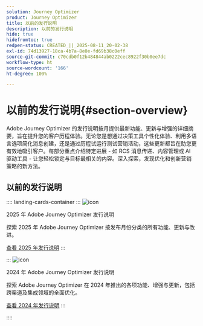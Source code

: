 ```yaml
---
solution: Journey Optimizer
product: Journey Optimizer
title: 以前的发行说明
description: 以前的发行说明
hide: true
hidefromtoc: true
redpen-status: CREATED_||_2025-08-11_20-02-38
exl-id: 74d13927-18ca-4b7a-8e0e-fd69b38c0eff
source-git-commit: c70cdb0f12b484844ab0222cec8922f30b0ee7dc
workflow-type: ht
source-wordcount: '166'
ht-degree: 100%

---
```


# 以前的发行说明{#section-overview}

Adobe Journey Optimizer 的发行说明按月提供最新功能、更新与增强的详细摘要，旨在提升您的客户历程体验。无论您是想通过决策工具个性化体验、利用多语言选项简化消息创建，还是通过历程试运行测试营销活动，这些更新都旨在助您更有效地吸引客户。每部分重点介绍特定进展 - 如 RCS 消息传递、内容管理或 AI 驱动工具 - 让您轻松锁定与目标最相关的内容。深入探索，发现优化和创新营销策略的新方法。

## 以前的发行说明

:::: landing-cards-container
:::
![icon](https://cdn.experienceleague.adobe.com/icons/list-check.svg?lang=zh-Hans)

2025 年 Adobe Journey Optimizer 发行说明

探索 2025 年 Adobe Journey Optimizer 按发布月份分类的所有功能、更新与改进。

[查看 2025 年发行说明](../using/rn/release-notes-2025.md)
:::

:::
![icon](https://cdn.experienceleague.adobe.com/icons/list-check.svg?lang=zh-Hans)

2024 年 Adobe Journey Optimizer 发行说明

探索 Adobe Journey Optimizer 在 2024 年推出的各项功能、增强与更新，包括跨渠道及集成领域的全面优化。

[查看 2024 年发行说明](../using/rn/release-notes-2024.md)
:::

::::
